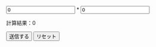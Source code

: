  
<form method="get" action="output.html" oninput="result.value = Number(a.value) * Number(b.value);">

<p><input type="number" name="a" value="0"> * <input type="number" name="b" value="0"></p>

<p>計算結果：<output name="result">0</output></p>

<p><input type="submit" value="送信する"> <input type="reset" value="リセット"></p>

</form>
 
